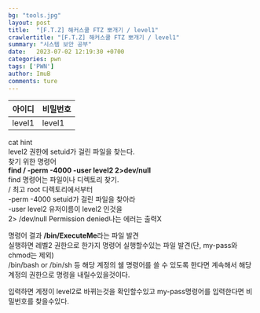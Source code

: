 ```yaml
---
bg: "tools.jpg"
layout: post
title:  "[F.T.Z] 해커스쿨 FTZ 뽀개기 / level1"
crawlertitle: "[F.T.Z] 해커스쿨 FTZ 뽀개기 / level1"
summary: "시스템 보안 공부"
date:   2023-07-02 12:19:30 +0700
categories: pwn
tags: ['PWN']
author: ImuB
comments: ture
---
```

아이디|비밀번호
---|---
level1|level1

cat hint  
level2 권한에 setuid가 걸린 파일을 찾는다.  
찾기 위한 명령어  
**find / -perm -4000 -user level2 2>dev/null**  
find 명령어는 파일이나 디렉토리 찾기.  
/ 최고 root 디렉토리에서부터  
-perm -4000 setuid가 걸린 파일을 찾아라  
-user level2 유저이름이 level2 인것을  
2> /dev/null Permission denied나는 에러는 출력X

명령어 결과 **/bin/ExecuteMe**라는 파일 발견  
실행하면 레벨2 권한으로 한가지 명령어   실행할수있는 파일 발견(단, my-pass와 chmod는 제외)  
/bin/bash or /bin/sh 등 해당 계정의 쉘 명령어를 쓸 수 있도록 한다면 계속해서 해당 계정의 권한으로 명령을 내릴수있을것이다.

입력하면 계정이 level2로 바뀌는것을 확인할수있고
my-pass명령어를 입력한다면 비밀번호를 찾을수있다.
